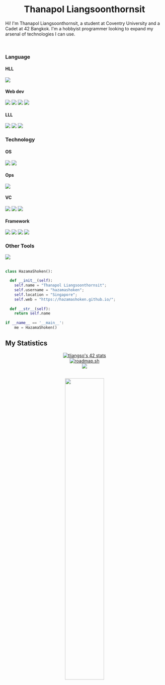 <h1 align="center">
  <b>Thanapol Liangsoonthornsit</b>
</h1>

Hi! I'm Thanapol Liangsoonthornsit, a student at Coventry University and a Cadet at 42 Bangkok. I'm a hobbyist programmer looking to expand my arsenal of technologies I can use.

<br>

### Language
<div>
<h4>HLL</h4>
<img src="https://img.shields.io/badge/-Python-98b982?style=for-the-badge&logo=python&logoColor=98b982&labelColor=282828">
<br />
<h4>Web dev</h4>	
<img src="https://img.shields.io/badge/-HTML-c58545?style=for-the-badge&logo=html5&logoColor=c58545&labelColor=282828">
<img src="https://img.shields.io/badge/-CSS-d1a01f?style=for-the-badge&logo=css3&logoColor=d1a01f&labelColor=282828">
<img src="https://img.shields.io/badge/-JavaScript-F0DB4F?style=for-the-badge&logo=JavaScript&logoColor=F0DB4F&labelColor=282828">
<img src="https://img.shields.io/badge/-TypeScript-007acc?style=for-the-badge&logo=TypeScript&logoColor=007acc&labelColor=282828">
<br />
<h4>LLL</h4>
<img src="https://img.shields.io/badge/-C++-FFA500?style=for-the-badge&logo=cplusplus&logoColor=FFA500&labelColor=282828">
<img src="https://img.shields.io/badge/-C lang-FFA500?style=for-the-badge&logo=c&logoColor=FFA500&labelColor=282828">
<img src="https://img.shields.io/badge/-Rust-964B00?style=for-the-badge&logo=rust&logoColor=964B00&labelColor=282828">
</div>

### Technology
<div>
<h4>OS</h4>
<img src="https://img.shields.io/badge/-Linux-FFFFFF?style=for-the-badge&logo=linux&logoColor=FFFFFF&labelColor=282828">
<img src="https://img.shields.io/badge/-Shell-add8e6?style=for-the-badge&logo=PowerShell&logoColor=add8e6&labelColor=282828">
<br />
<h4>Ops</h4>
<img src="https://img.shields.io/badge/-Docker-0db7ed?style=for-the-badge&logo=docker&logoColor=0db7ed&labelColor=282828">
<br />
<h4>VC</h4>
<img src="https://img.shields.io/badge/-Git-FC6D27?style=for-the-badge&logo=git&logoColor=FC6D27&labelColor=282828">
<img src="https://img.shields.io/badge/-Github-FFFFFF?style=for-the-badge&logo=github&logoColor=FFFFFF&labelColor=282828">
<img src="https://img.shields.io/badge/-Gitlab-FC6D27?style=for-the-badge&logo=gitlab&logoColor=FC6D27&labelColor=282828">
<br />
<h4>Framework</h4>
<img src="https://img.shields.io/badge/-Django-092e20?style=for-the-badge&logo=django&logoColor=FFFFFF&labelColor=282828">
<img src="https://img.shields.io/badge/-Nextjs-000000?style=for-the-badge&logo=nextdotjs&logoColor=FFFFFF&labelColor=282828">
<img src="https://img.shields.io/badge/nestjs-%23E0234E.svg?style=for-the-badge&logo=nestjs&logoColor=white">
<img src="https://img.shields.io/badge/NPM-%23CB3837.svg?style=for-the-badge&logo=npm&logoColor=white">
</div>

### Other Tools
<div>
  <a href="#">
    <img src="https://img.shields.io/badge/-Clickup-0db7ed?style=for-the-badge&logo=clickup&logoColor=0db7ed&labelColor=282828">
  </a>
</div>

<br/>

```python
class HazamaShoken():
    
  def __init__(self):
    self.name = "Thanapol Liangsoonthornsit";
    self.username = "hazamashoken";
    self.location = "Singapore";
    self.web = "https://hazamashoken.github.io/";
  
  def __str__(self):
    return self.name
   
if __name__ == '__main__':
    me = HazamaShoken()
```

## My Statistics
<div align="center">
	<a href="https://github.com/oakoudad/badge42">
		<img src="https://badge.mediaplus.ma/binary/tliangso?1337Badge=off&UM6P=off" alt="tliangso's 42 stats" />
	</a>
</div>

<div  align="center">
	<a href="https://roadmap.sh"><img src="https://api.roadmap.sh/v1-badge/wide/64c0d8cffcdcf9c5d50d7919?variant=dark&roadmaps=full-stack%2Cdevops" alt="roadmap.sh"/></a>
</div>

<div align="center">
	<img src="https://www.codewars.com/users/hazamashoken/badges/large" />

</div>


<br/>
<p align="center">
  <a href="https://hazamashoken.github.io/">
<!--   <img width="49.5%" src="https://github-readme-stats.vercel.app/api?username=hazamashoken&show_icons=true&theme=chartreuse-dark&hide_border=true&count_private=true" /> -->
    <img width="49.5%" src="https://github-readme-streak-stats.herokuapp.com/?user=hazamashoken&theme=chartreuse-dark&hide_border=true&count_private=true" />
<!--     <img height="180em" src="https://github-readme-stats.vercel.app/api/top-langs/?username=hazamashoken&exclude_repo=KNN-Image-Classification&show_icons=true&hide_border=true&langs_count=10&layout=compact&theme=chartreuse-dark"/> -->
</p>

  </a>
</p>
<br>



